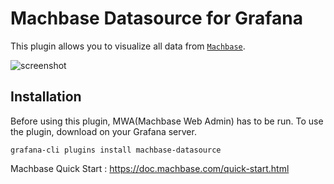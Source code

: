 # Machbase Datasource for Grafana

This plugin allows you to visualize all data from [`Machbase`](https://www.machbase.com/).

![screenshot](http://intra.machbase.com:800/iflux/nfx/uploads/bd9dd44c58d2439d1a297b83cb5ca90a/Machbase_for_Grafana_2.png)


## Installation
Before using this plugin, MWA(Machbase Web Admin) has to be run.
To use the plugin, download on your Grafana server.

```
grafana-cli plugins install machbase-datasource
```


Machbase Quick Start : <https://doc.machbase.com/quick-start.html>
